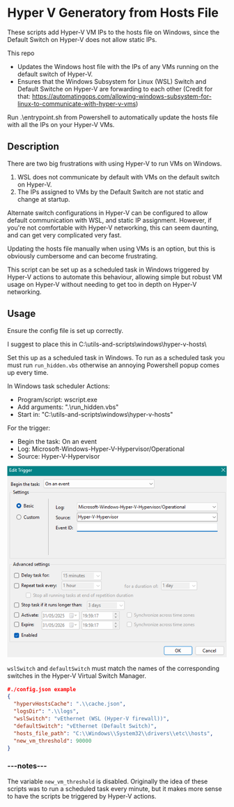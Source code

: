 # Hyper V Generatory from Hosts File

These scripts add Hyper-V VM IPs to the hosts file on Windows, since the Default Switch on Hyper-V does not allow static IPs. 

This repo
 - Updates the Windows host file with the IPs of any VMs running on the default switch of Hyper-V.
 - Ensures that the Windows Subsystem for Linux (WSL) Switch and Default Switche on Hyper-V are forwarding to each other (Credit for that: https://automatingops.com/allowing-windows-subsystem-for-linux-to-communicate-with-hyper-v-vms)

Run .\\entrypoint.sh from Powershell to automatically update the hosts file with all the IPs on your Hyper-V VMs.  

## Description

There are two big frustrations with using Hyper-V to run VMs on Windows. 
1. WSL does not communicate by default with VMs on the default switch on Hyper-V.
2. The IPs assigned to VMs by the Default Switch are not static and change at startup. 

Alternate switch configurations in Hyper-V can be configured to allow default communication with WSL, and static IP assignment. However, if you're not comfortable with Hyper-V networking, this can seem daunting, and can get very complicated very fast.

Updating the hosts file manually when using VMs is an option, but this is obviously cumbersome and can become frustrating. 

This script can be set up as a scheduled task in Windows triggered by Hyper-V actions to automate this behaviour, allowing simple but robust VM usage on Hyper-V without needing to get too in depth on Hyper-V networking. 

## Usage

Ensure the config file is set up correctly. 

I suggest to place this in C:\utils-and-scripts\windows\hyper-v-hosts\

Set this up as a scheduled task in Windows. To run as a scheduled task you must run `run_hidden.vbs` otherwise an annoying Powershell popup comes up every time. 

In Windows task scheduler Actions:
 - Program/script: wscript.exe
 - Add arguments: ".\\run_hidden.vbs"
 - Start in: "C:\utils-and-scripts\windows\hyper-v-hosts"

For the trigger: 
 - Begin the task: On an event
 - Log: Microsoft-Windows-Hyper-V-Hypervisor/Operational
 - Source: Hyper-V-Hypervisor

![alt text](images/image.png)

`wslSwitch` and `defaultSwitch` must match the names of the corresponding switches in the Hyper-V Virtual Switch Manager. 

```json 
#./config.json example
{
  "hypervHostsCache": ".\\cache.json",
  "logsDir": ".\\logs",
  "wslSwitch": "vEthernet (WSL (Hyper-V firewall))",
  "defaultSwitch": "vEthernet (Default Switch)",
  "hosts_file_path": "C:\\Windows\\System32\\drivers\\etc\\hosts",
  "new_vm_threshold": 90000
}
```
### ---notes---

The variable `new_vm_threshold` is disabled. Originally the idea of these scripts was to run a scheduled task every minute, but it makes more sense to have the scripts be triggered by Hyper-V actions. 